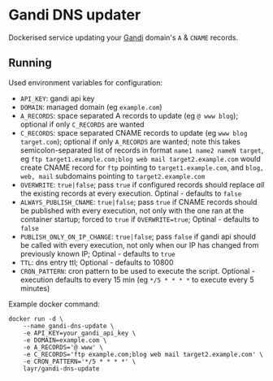 # Gandi DNS updater

Dockerised service updating your [Gandi](https://www.gandi.net) domain's `A` & `CNAME` records.

## Running

Used environment variables for configuration:

- `API_KEY`: gandi api key
- `DOMAIN`: managed domain (eg `example.com`)
- `A_RECORDS`: space separated A records to update (eg `@ www blog`); optional if only `C_RECORDS` are wanted
- `C_RECORDS`: space separated CNAME records to update (eg `www blog target.com`); optional if only `A_RECORDS` are wanted;
  note this takes semicolon-separated list of records in format `name1 name2 nameN target`, eg
  `ftp target1.example.com;blog web mail target2.example.com` would create CNAME record for `ftp` pointing to `target1.example.com`,
  and `blog, web, mail` subdomains pointing to `target2.example.com`
- `OVERWRITE`: `true|false`; pass `true` if configured records should replace _all_ the existing records at every execution.
  Optinal - defaults to `false`
- `ALWAYS_PUBLISH_CNAME`: `true|false`; pass `true` if CNAME records should be published with every execution, not only with the one
  ran at the container startup; forced to `true` if `OVERWRITE=true`; Optinal - defaults to `false`
- `PUBLISH_ONLY_ON_IP_CHANGE`: `true|false`; pass `false` if gandi api should be called with every execution, not only when
  our IP has changed from previously known IP; Optinal - defaults to `true`
- `TTL`: dns entry ttl; Optional - defaults to 10800
- `CRON_PATTERN`: cron pattern to be used to execute the script. Optional - execution defaults to every 15 min
(eg `*/5 * * * *` to execute every 5 minutes)

Example docker command:

	docker run -d \
		--name gandi-dns-update \
		-e API_KEY=your_gandi_api_key \
		-e DOMAIN=example.com \
		-e A_RECORDS='@ www' \
		-e C_RECORDS='ftp example.com;blog web mail target2.example.com' \
		-e CRON_PATTERN='*/5 * * * *' \
		layr/gandi-dns-update
